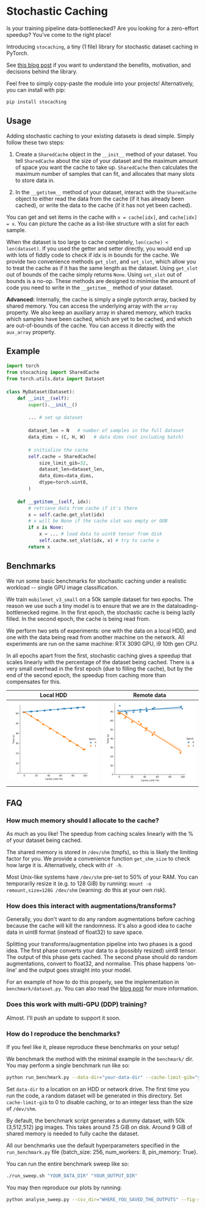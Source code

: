 # Stochastic Caching

Is your training pipeline data-bottlenecked? Are you looking for a zero-effort speedup? You've come to the right place!

Introducing `stocaching`, a tiny (1 file) library for stochastic dataset caching in PyTorch.

See [this blog post](https://charl-ai.github.io/blog/dataloaders/) if you want to understand the benefits, motivation, and decisions behind the library.

Feel free to simply copy-paste the module into your projects! Alternatively, you can install with pip:

```bash
pip install stocaching
```

## Usage

Adding stochastic caching to your existing datasets is dead simple. Simply follow these two steps:

1. Create a `SharedCache` object in the `__init__` method of your dataset. You tell `SharedCache` about the size of your dataset and the maximum amount of space you want the cache to take up. `SharedCache` then calculates the maximum number of samples that can fit, and allocates that many slots to store data in.

2. In the `__getitem__` method of your dataset, interact with the `SharedCache` object to either read the data from the cache (if it has already been cached), or write the data to the cache (if it has not yet been cached).

You can get and set items in the cache with `x = cache[idx]`, and `cache[idx] = x`. You can picture the cache as a list-like structure with a slot for each sample.

When the dataset is too large to cache completely, `len(cache) < len(dataset)`. If you used the getter and setter directly, you would end up with lots of fiddly code to check if idx is in bounds for the cache. We provide two convenience methods `get_slot`, and `set_slot`, which allow you to treat the cache as if it has the same length as the dataset. Using `get_slot` out of bounds of the cache simply returns `None`. Using `set_slot` out of bounds is a no-op. These methods are designed to minimise the amount of code you need to write in the `__getitem__` method of your dataset.

**Advanced:** Internally, the cache is simply a single pytorch array, backed by shared memory. You can access the underlying array with the `array` property. We also keep an auxiliary array in shared memory, which tracks which samples have been cached, which are yet to be cached, and which are out-of-bounds of the cache. You can access it directly with the `aux_array` property. 

## Example

```python
import torch
from stocaching import SharedCache
from torch.utils.data import Dataset

class MyDataset(Dataset):
    def __init__(self):
        super().__init__()

        ... # set up dataset

        dataset_len = N   # number of samples in the full dataset
        data_dims = (C, H, W)   # data dims (not including batch)

        # initialize the cache
        self.cache = SharedCache(
            size_limit_gib=32,
            dataset_len=dataset_len,
            data_dims=data_dims,
            dtype=torch.uint8,
        )

    def __getitem__(self, idx):
        # retrieve data from cache if it's there
        x = self.cache.get_slot(idx)
        # x will be None if the cache slot was empty or OOB
        if x is None:
            x = ... # load data to uint8 tensor from disk
            self.cache.set_slot(idx, x) # try to cache x
        return x
```

## Benchmarks

We run some basic benchmarks for stochastic caching under a realistic workload -- single GPU image classification.

We train `mobilenet_v3_small` on a 50k sample dataset for two epochs. The reason we use such a tiny model is to ensure that we are in the dataloading-bottlenecked regime. In the first epoch, the stochastic cache is being lazily filled. In the second epoch, the cache is being read from.

We perform two sets of experiments: one with the data on a local HDD, and one with the data being read from another machine on the network. All experiments are run on the same machine: RTX 3090 GPU, i9 10th gen CPU.

In all epochs apart from the first, stochastic caching gives a speedup that scales linearly with the percentage of the dataset being cached. There is a very small overhead in the first epoch (due to filling the cache), but by the end of the second epoch, the speedup from caching more than compensates for this.

|          Local HDD          |         Remote data          |
| :-------------------------: | :--------------------------: |
| ![](assets/local_sweep.png) | ![](assets/remote_sweep.png) |

## FAQ

### How much memory should I allocate to the cache?

As much as you like! The speedup from caching scales linearly with the % of your dataset being cached.

The shared memory is stored in `/dev/shm` (tmpfs), so this is likely the limiting factor for you. We provide a convenience function `get_shm_size` to check how large it is. Alternatively, check with `df -h`.

Most Unix-like systems have `/dev/shm` pre-set to 50% of your RAM. You can temporarily resize it (e.g. to 128 GiB) by running: `mount -o remount,size=128G /dev/shm` (warning: do this at your own risk).

### How does this interact with augmentations/transforms?

Generally, you don't want to do any random augmentations before caching because the cache will kill the randomness. It's also a good idea to cache data in uint8 format (instead of float32) to save space.

Splitting your transforms/augmentation pipeline into two phases is a good idea. The first phase converts your data to a (possibly resized) uint8 tensor. The output of this phase gets cached. The second phase should do random augmentations, convert to float32, and normalise. This phase happens 'on-line' and the output goes straight into your model.

For an example of how to do this properly, see the implementation in `benchmark/dataset.py`. You can also read the [blog post](https://charl-ai.github.io/blog/dataloaders/) for more information.

### Does this work with multi-GPU (DDP) training?

Almost. I'll push an update to support it soon.

### How do I reproduce the benchmarks?

If you feel like it, please reproduce these benchmarks on your setup!

We benchmark the method with the minimal example in the `benchmark/` dir. You may perform a single benchmark run like so:

```bash
python run_benchmark.py --data-dir="your-data-dir" --cache-limit-gib="your-cache limit"
```

Set `data-dir` to a location on an HDD or network drive. The first time you run the code, a random dataset will be generated in this directory. Set `cache-limit-gib` to 0 to disable caching, or to an integer less than the size of `/dev/shm`.

By default, the benchmark script generates a dummy dataset, with 50k (3,512,512) jpg images. This takes around 7.5 GiB on disk. Around 9 GiB of shared memory is needed to fully cache the dataset.

All our benchmarks use the default hyperparameters specified in the `run_benchmark.py` file {batch_size: 256, num_workers: 8, pin_memory: True}.

You can run the entire benchmark sweep like so:

```bash
./run_sweep.sh "YOUR_DATA_DIR" "YOUR_OUTPUT_DIR"
```

You may then reproduce our plots by running:

```bash
python analyse_sweep.py --csv_dir="WHERE_YOU_SAVED_THE_OUTPUTS" --fig-save-dir="assets/"
```
